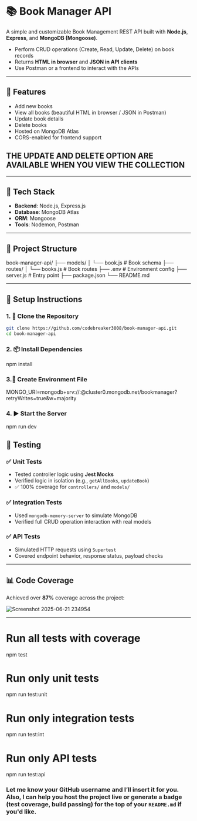 # 📚 Book Manager API

A simple and customizable Book Management REST API built with **Node.js**, **Express**, and **MongoDB (Mongoose)**.

- Perform CRUD operations (Create, Read, Update, Delete) on book records
- Returns **HTML in browser** and **JSON in API clients**
- Use Postman or a frontend to interact with the APIs

---

## 🚀 Features

- Add new books
- View all books (beautiful HTML in browser / JSON in Postman)
- Update book details
- Delete books
- Hosted on MongoDB Atlas
- CORS-enabled for frontend support
## THE UPDATE AND DELETE OPTION ARE AVAILABLE WHEN YOU VIEW THE COLLECTION
---

## 🧱 Tech Stack

- **Backend**: Node.js, Express.js
- **Database**: MongoDB Atlas
- **ORM**: Mongoose
- **Tools**: Nodemon, Postman

---

## 📁 Project Structure

book-manager-api/
├── models/
│ └── book.js # Book schema
├── routes/
│ └── books.js # Book routes
├── .env # Environment config
├── server.js # Entry point
├── package.json
└── README.md


---

## 🔧 Setup Instructions

### 1. 🍴 Clone the Repository

```bash
git clone https://github.com/codebreaker3008/book-manager-api.git
cd book-manager-api
```

### 2. 📦 Install Dependencies

npm install

### 3.🔐 Create Environment File

MONGO_URI=mongodb+srv://<your-username>:<your-password>@cluster0.mongodb.net/bookmanager?retryWrites=true&w=majority

### 4. ▶️ Start the Server

npm run dev

## 🧪 Testing

### ✅ Unit Tests

- Tested controller logic using **Jest Mocks**
- Verified logic in isolation (e.g., `getAllBooks`, `updateBook`)
- ✅ 100% coverage for `controllers/` and `models/`

### ✅ Integration Tests

- Used `mongodb-memory-server` to simulate MongoDB
- Verified full CRUD operation interaction with real models

### ✅ API Tests

- Simulated HTTP requests using `Supertest`
- Covered endpoint behavior, response status, payload checks

---

## 📊 Code Coverage

Achieved over **87%** coverage across the project:

![Screenshot 2025-06-21 234954](https://github.com/user-attachments/assets/f7a094c6-878c-478a-bd5f-aba7ae863b7c)

---

# Run all tests with coverage
npm test

# Run only unit tests
npm run test:unit

# Run only integration tests
npm run test:int

# Run only API tests
npm run test:api


### Let me know your GitHub username and I’ll insert it for you. Also, I can help you host the project live or generate a badge (test coverage, build passing) for the top of your `README.md` if you'd like.
